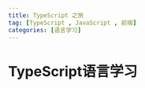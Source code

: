 ```yaml
---
title: TypeScript 之旅
tag: [TypeScript , JavaScript , 前端]
categories: [语言学习]
---
```

# TypeScript语言学习
